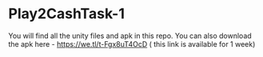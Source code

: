# Play2CashTask-1

You will find all the unity files and apk in this repo.
You can also download the apk here - https://we.tl/t-Fgx8uT4OcD ( this link is available for 1 week)
